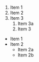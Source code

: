 1. Item 1
2. Item 2
3. Item 3
   1. Item 3a
   2. Item 3  
* Item 1
* Item 2
  * Item 2a
  * Item 2b
